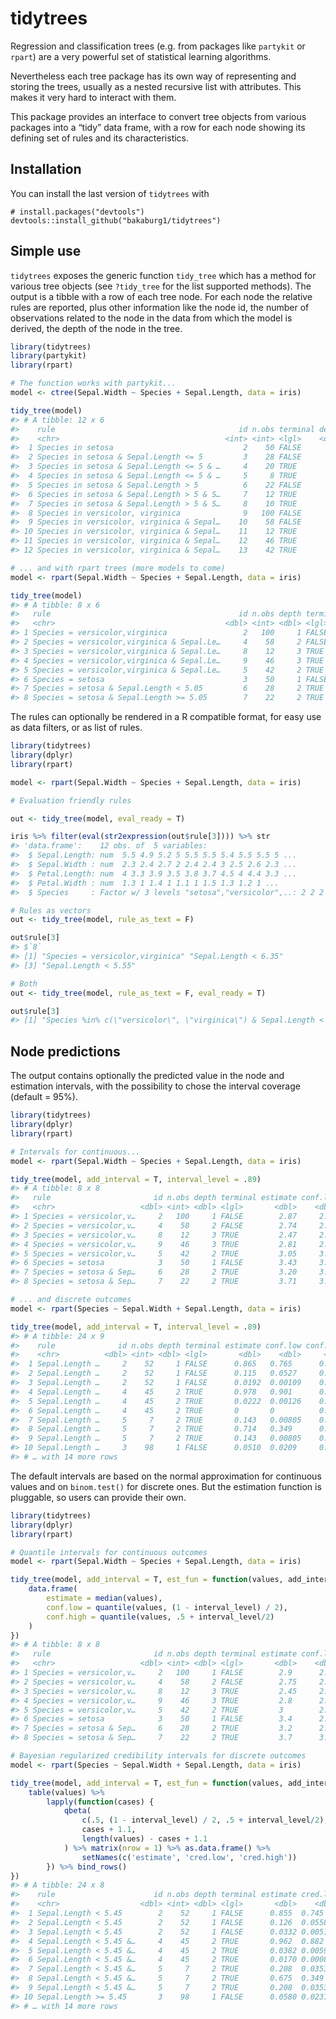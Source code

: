
<!-- README.md is generated from README.Rmd. Please edit that file -->

# tidytrees

<!-- badges: start -->
<!-- badges: end -->

Regression and classification trees (e.g. from packages like `partykit`
or `rpart`) are a very powerful set of statistical learning algorithms.

Nevertheless each tree package has its own way of representing and
storing the trees, usually as a nested recursive list with attributes.
This makes it very hard to interact with them.

This package provides an interface to convert tree objects from various
packages into a “tidy” data frame, with a row for each node showing its
defining set of rules and its characteristics.

## Installation

You can install the last version of `tidytrees` with
<!-- [CRAN](https://CRAN.R-project.org) with: -->

<!-- ``` r -->
<!-- install.packages("tidytrees") -->
<!-- ``` -->
<!-- And the development version from [GitHub](https://github.com/) with: -->

    # install.packages("devtools")
    devtools::install_github("bakaburg1/tidytrees")

## Simple use

`tidytrees` exposes the generic function `tidy_tree` which has a method
for various tree objects (see `?tidy_tree` for the list supported
methods). The output is a tibble with a row of each tree node. For each
node the relative rules are reported, plus other information like the
node id, the number of observations related to the node in the data from
which the model is derived, the depth of the node in the tree.

``` r
library(tidytrees)
library(partykit)
library(rpart)

# The function works with partykit...
model <- ctree(Sepal.Width ~ Species + Sepal.Length, data = iris)

tidy_tree(model)
#> # A tibble: 12 x 6
#>    rule                                         id n.obs terminal depth estimate
#>    <chr>                                     <int> <int> <lgl>    <dbl>    <dbl>
#>  1 Species in setosa                             2    50 FALSE        1     3.43
#>  2 Species in setosa & Sepal.Length <= 5         3    28 FALSE        2     3.20
#>  3 Species in setosa & Sepal.Length <= 5 & …     4    20 TRUE         3     3.14
#>  4 Species in setosa & Sepal.Length <= 5 & …     5     8 TRUE         3     3.36
#>  5 Species in setosa & Sepal.Length > 5          6    22 FALSE        2     3.71
#>  6 Species in setosa & Sepal.Length > 5 & S…     7    12 TRUE         3     3.62
#>  7 Species in setosa & Sepal.Length > 5 & S…     8    10 TRUE         3     3.82
#>  8 Species in versicolor, virginica              9   100 FALSE        1     2.87
#>  9 Species in versicolor, virginica & Sepal…    10    58 FALSE        2     2.74
#> 10 Species in versicolor, virginica & Sepal…    11    12 TRUE         3     2.47
#> 11 Species in versicolor, virginica & Sepal…    12    46 TRUE         3     2.81
#> 12 Species in versicolor, virginica & Sepal…    13    42 TRUE         2     3.05

# ... and with rpart trees (more models to come)
model <- rpart(Sepal.Width ~ Species + Sepal.Length, data = iris)

tidy_tree(model)
#> # A tibble: 8 x 6
#>   rule                                          id n.obs depth terminal estimate
#>   <chr>                                      <dbl> <int> <dbl> <lgl>       <dbl>
#> 1 Species = versicolor,virginica                 2   100     1 FALSE        2.87
#> 2 Species = versicolor,virginica & Sepal.Le…     4    58     2 FALSE        2.74
#> 3 Species = versicolor,virginica & Sepal.Le…     8    12     3 TRUE         2.47
#> 4 Species = versicolor,virginica & Sepal.Le…     9    46     3 TRUE         2.81
#> 5 Species = versicolor,virginica & Sepal.Le…     5    42     2 TRUE         3.05
#> 6 Species = setosa                               3    50     1 FALSE        3.43
#> 7 Species = setosa & Sepal.Length < 5.05         6    28     2 TRUE         3.20
#> 8 Species = setosa & Sepal.Length >= 5.05        7    22     2 TRUE         3.71
```

The rules can optionally be rendered in a R compatible format, for easy
use as data filters, or as list of rules.

``` r
library(tidytrees)
library(dplyr)
library(rpart)

model <- rpart(Sepal.Width ~ Species + Sepal.Length, data = iris)

# Evaluation friendly rules

out <- tidy_tree(model, eval_ready = T)

iris %>% filter(eval(str2expression(out$rule[3]))) %>% str
#> 'data.frame':    12 obs. of  5 variables:
#>  $ Sepal.Length: num  5.5 4.9 5.2 5 5.5 5.5 5.4 5.5 5.5 5 ...
#>  $ Sepal.Width : num  2.3 2.4 2.7 2 2.4 2.4 3 2.5 2.6 2.3 ...
#>  $ Petal.Length: num  4 3.3 3.9 3.5 3.8 3.7 4.5 4 4.4 3.3 ...
#>  $ Petal.Width : num  1.3 1 1.4 1 1.1 1 1.5 1.3 1.2 1 ...
#>  $ Species     : Factor w/ 3 levels "setosa","versicolor",..: 2 2 2 2 2 2 2 2 2 2 ...

# Rules as vectors
out <- tidy_tree(model, rule_as_text = F)

out$rule[3]
#> $`8`
#> [1] "Species = versicolor,virginica" "Sepal.Length < 6.35"           
#> [3] "Sepal.Length < 5.55"

# Both
out <- tidy_tree(model, rule_as_text = F, eval_ready = T)

out$rule[3]
#> [1] "Species %in% c(\"versicolor\", \"virginica\") & Sepal.Length < 6.35 & Sepal.Length < 5.55"
```

## Node predictions

The output contains optionally the predicted value in the node and
estimation intervals, with the possibility to chose the interval
coverage (default = 95%).

``` r
library(tidytrees)
library(dplyr)
library(rpart)

# Intervals for continuous...
model <- rpart(Sepal.Width ~ Species + Sepal.Length, data = iris)

tidy_tree(model, add_interval = T, interval_level = .89)
#> # A tibble: 8 x 8
#>   rule                       id n.obs depth terminal estimate conf.low conf.high
#>   <chr>                   <dbl> <int> <dbl> <lgl>       <dbl>    <dbl>     <dbl>
#> 1 Species = versicolor,v…     2   100     1 FALSE        2.87     2.83      2.91
#> 2 Species = versicolor,v…     4    58     2 FALSE        2.74     2.69      2.79
#> 3 Species = versicolor,v…     8    12     3 TRUE         2.47     2.38      2.55
#> 4 Species = versicolor,v…     9    46     3 TRUE         2.81     2.76      2.87
#> 5 Species = versicolor,v…     5    42     2 TRUE         3.05     3.00      3.10
#> 6 Species = setosa            3    50     1 FALSE        3.43     3.36      3.49
#> 7 Species = setosa & Sep…     6    28     2 TRUE         3.20     3.14      3.27
#> 8 Species = setosa & Sep…     7    22     2 TRUE         3.71     3.64      3.79

# ... and discrete outcomes
model <- rpart(Species ~ Sepal.Width + Sepal.Length, data = iris)

tidy_tree(model, add_interval = T, interval_level = .89)
#> # A tibble: 24 x 9
#>    rule              id n.obs depth terminal estimate conf.low conf.high y.level
#>    <chr>          <dbl> <int> <dbl> <lgl>       <dbl>    <dbl>     <dbl> <chr>  
#>  1 Sepal.Length …     2    52     1 FALSE      0.865   0.765      0.934  setosa 
#>  2 Sepal.Length …     2    52     1 FALSE      0.115   0.0527     0.212  versic…
#>  3 Sepal.Length …     2    52     1 FALSE      0.0192  0.00109    0.0860 virgin…
#>  4 Sepal.Length …     4    45     2 TRUE       0.978   0.901      0.999  setosa 
#>  5 Sepal.Length …     4    45     2 TRUE       0.0222  0.00126    0.0988 versic…
#>  6 Sepal.Length …     4    45     2 TRUE       0       0          0.0624 virgin…
#>  7 Sepal.Length …     5     7     2 TRUE       0.143   0.00805    0.512  setosa 
#>  8 Sepal.Length …     5     7     2 TRUE       0.714   0.349      0.944  versic…
#>  9 Sepal.Length …     5     7     2 TRUE       0.143   0.00805    0.512  virgin…
#> 10 Sepal.Length …     3    98     1 FALSE      0.0510  0.0209     0.103  setosa 
#> # … with 14 more rows
```

The default intervals are based on the normal approximation for
continuous values and on `binom.test()` for discrete ones. But the
estimation function is pluggable, so users can provide their own.

``` r
library(tidytrees)
library(dplyr)
library(rpart)

# Quantile intervals for continuous outcomes
model <- rpart(Sepal.Width ~ Species + Sepal.Length, data = iris)

tidy_tree(model, add_interval = T, est_fun = function(values, add_interval, interval_level) {
    data.frame(
        estimate = median(values),
        conf.low = quantile(values, (1 - interval_level) / 2),
        conf.high = quantile(values, .5 + interval_level/2)
    )
})
#> # A tibble: 8 x 8
#>   rule                       id n.obs depth terminal estimate conf.low conf.high
#>   <chr>                   <dbl> <int> <dbl> <lgl>       <dbl>    <dbl>     <dbl>
#> 1 Species = versicolor,v…     2   100     1 FALSE        2.9      2.2       3.50
#> 2 Species = versicolor,v…     4    58     2 FALSE        2.75     2.2       3.4 
#> 3 Species = versicolor,v…     8    12     3 TRUE         2.45     2.08      2.92
#> 4 Species = versicolor,v…     9    46     3 TRUE         2.8      2.2       3.4 
#> 5 Species = versicolor,v…     5    42     2 TRUE         3        2.60      3.80
#> 6 Species = setosa            3    50     1 FALSE        3.4      2.92      4.18
#> 7 Species = setosa & Sep…     6    28     2 TRUE         3.2      2.70      3.6 
#> 8 Species = setosa & Sep…     7    22     2 TRUE         3.7      3.35      4.30

# Bayesian regularized credibility intervals for discrete outcomes
model <- rpart(Species ~ Sepal.Width + Sepal.Length, data = iris)

tidy_tree(model, add_interval = T, est_fun = function(values, add_interval, interval_level) {
    table(values) %>%
        lapply(function(cases) {
            qbeta(
                c(.5, (1 - interval_level) / 2, .5 + interval_level/2),
                cases + 1.1,
                length(values) - cases + 1.1
            ) %>% matrix(nrow = 1) %>% as.data.frame() %>% 
                setNames(c('estimate', 'cred.low', 'cred.high'))
        }) %>% bind_rows()
})
#> # A tibble: 24 x 8
#>    rule                      id n.obs depth terminal estimate cred.low cred.high
#>    <chr>                  <dbl> <int> <dbl> <lgl>       <dbl>    <dbl>     <dbl>
#>  1 Sepal.Length < 5.45        2    52     1 FALSE      0.855  0.745       0.931 
#>  2 Sepal.Length < 5.45        2    52     1 FALSE      0.126  0.0558      0.232 
#>  3 Sepal.Length < 5.45        2    52     1 FALSE      0.0332 0.00519     0.103 
#>  4 Sepal.Length < 5.45 &…     4    45     2 TRUE       0.962  0.882       0.994 
#>  5 Sepal.Length < 5.45 &…     4    45     2 TRUE       0.0382 0.00599     0.118 
#>  6 Sepal.Length < 5.45 &…     4    45     2 TRUE       0.0170 0.000803    0.0810
#>  7 Sepal.Length < 5.45 &…     5     7     2 TRUE       0.208  0.0353      0.531 
#>  8 Sepal.Length < 5.45 &…     5     7     2 TRUE       0.675  0.349       0.911 
#>  9 Sepal.Length < 5.45 &…     5     7     2 TRUE       0.208  0.0353      0.531 
#> 10 Sepal.Length >= 5.45       3    98     1 FALSE      0.0580 0.0231      0.115 
#> # … with 14 more rows
```
